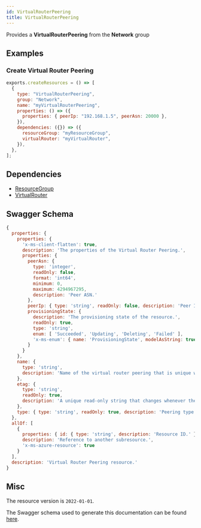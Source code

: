 ```yaml
---
id: VirtualRouterPeering
title: VirtualRouterPeering
---
```

Provides a **VirtualRouterPeering** from the **Network** group
## Examples
### Create Virtual Router Peering
```js
exports.createResources = () => [
  {
    type: "VirtualRouterPeering",
    group: "Network",
    name: "myVirtualRouterPeering",
    properties: () => ({
      properties: { peerIp: "192.168.1.5", peerAsn: 20000 },
    }),
    dependencies: ({}) => ({
      resourceGroup: "myResourceGroup",
      virtualRouter: "myVirtualRouter",
    }),
  },
];

```
## Dependencies
- [ResourceGroup](../Resources/ResourceGroup.md)
- [VirtualRouter](../Network/VirtualRouter.md)
## Swagger Schema
```js
{
  properties: {
    properties: {
      'x-ms-client-flatten': true,
      description: 'The properties of the Virtual Router Peering.',
      properties: {
        peerAsn: {
          type: 'integer',
          readOnly: false,
          format: 'int64',
          minimum: 0,
          maximum: 4294967295,
          description: 'Peer ASN.'
        },
        peerIp: { type: 'string', readOnly: false, description: 'Peer IP.' },
        provisioningState: {
          description: 'The provisioning state of the resource.',
          readOnly: true,
          type: 'string',
          enum: [ 'Succeeded', 'Updating', 'Deleting', 'Failed' ],
          'x-ms-enum': { name: 'ProvisioningState', modelAsString: true }
        }
      }
    },
    name: {
      type: 'string',
      description: 'Name of the virtual router peering that is unique within a virtual router.'
    },
    etag: {
      type: 'string',
      readOnly: true,
      description: 'A unique read-only string that changes whenever the resource is updated.'
    },
    type: { type: 'string', readOnly: true, description: 'Peering type.' }
  },
  allOf: [
    {
      properties: { id: { type: 'string', description: 'Resource ID.' } },
      description: 'Reference to another subresource.',
      'x-ms-azure-resource': true
    }
  ],
  description: 'Virtual Router Peering resource.'
}
```
## Misc
The resource version is `2022-01-01`.

The Swagger schema used to generate this documentation can be found [here](https://github.com/Azure/azure-rest-api-specs/tree/main/specification/network/resource-manager/Microsoft.Network/stable/2022-01-01/virtualRouter.json).
